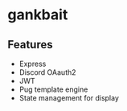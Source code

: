 # gankbait

## Features
- Express
- Discord OAauth2
- JWT
- Pug template engine
- State management for display
